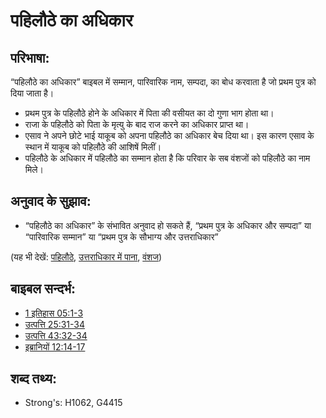 # पहिलौठे का अधिकार #

## परिभाषा: ##

“पहिलौठे का अधिकार” बाइबल में सम्मान, पारिवारिक नाम, सम्पदा, का बोध करवाता है जो प्रथम पुत्र को दिया जाता है।

* प्रथम पुत्र के पहिलौठे होने के अधिकार में पिता की वसीयत का दो गुणा भाग होता था।
* राजा के पहिलौठे को पिता के मृत्यु के बाद राज करने का अधिकार प्राप्त था।
* एसाव ने अपने छोटे भाई याकूब को अपना पहिलौठे का अधिकार बेच दिया था। इस कारण एसाव के स्थान में याकूब को पहिलौठे की आशिषें मिलीं।
* पहिलौठे के अधिकार में पहिलौठे का सम्मान होता है कि परिवार के सब वंशजों को पहिलौठे का नाम मिले।

## अनुवाद के सुझाव: ##

* “पहिलौठे का अधिकार” के संभावित अनुवाद हो सकते हैं, “प्रथम पुत्र के अधिकार और सम्पदा” या “पारिवारिक सम्मान” या “प्रथम पुत्र के सौभाग्य और उत्तराधिकार” 
  

(यह भी देखें: [पहिलौठे](../other/firstborn.md), [उत्तराधिकार में पाना](../kt/inherit.md), [वंशज](../other/descendant.md))

## बाइबल सन्दर्भ: ##

* [1 इतिहास 05:1-3](rc://hi/tn/help/1ch/05/01)
* [उत्पत्ति 25:31-34](rc://hi/tn/help/gen/25/31)
* [उत्पत्ति 43:32-34](rc://hi/tn/help/gen/43/32)
* [इब्रानियों 12:14-17](rc://hi/tn/help/heb/12/14)

## शब्द तथ्य: ##

* Strong's: H1062, G4415
